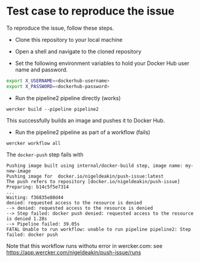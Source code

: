 # Test case to reproduce the issue

To reproduce the issue, follow these steps.

* Clone this repository to your local machine

* Open a shell and navigate to the cloned repository

* Set the following environment variables to hold your Docker Hub user name and password. 
``` bash
export X_USERNAME=<dockerhub-username>
export X_PASSWORD=<dockerhub-password>
```
* Run the pipeline2 pipeline directly (works)

```
wercker build --pipeline pipeline2
```

This successfully builds an image and pushes it to Docker Hub.

* Run the pipeline2 pipeline as part of a workflow (fails)

```
wercker workflow all
```

The `docker-push` step fails with

```
Pushing image built using internal/docker-build step, image name: my-new-image
Pushing image for  docker.io/nigeldeakin/push-issue:latest
The push refers to repository [docker.io/nigeldeakin/push-issue]
Preparing: b14c5f5e7314
...
Waiting: f36835e80d44
denied: requested access to the resource is denied
--> denied: requested access to the resource is denied
--> Step failed: docker push denied: requested access to the resource is denied 1.28s
--> Pipeline failed: 39.05s
FATAL Unable to run workflow: unable to run pipeline pipeline2: Step failed: docker push
```

Note that this workflow runs withotu error in wercker.com: see https://app.wercker.com/nigeldeakin/push-issue/runs